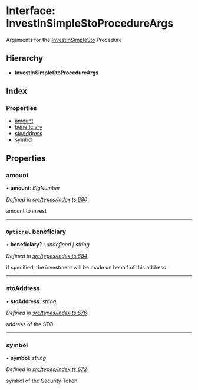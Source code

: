 # Interface: InvestInSimpleStoProcedureArgs

Arguments for the [InvestInSimpleSto](../enums/_types_index_.proceduretype.md#investinsimplesto) Procedure

## Hierarchy

* **InvestInSimpleStoProcedureArgs**

## Index

### Properties

* [amount](_types_index_.investinsimplestoprocedureargs.md#amount)
* [beneficiary](_types_index_.investinsimplestoprocedureargs.md#optional-beneficiary)
* [stoAddress](_types_index_.investinsimplestoprocedureargs.md#stoaddress)
* [symbol](_types_index_.investinsimplestoprocedureargs.md#symbol)

## Properties

###  amount

• **amount**: *BigNumber*

*Defined in [src/types/index.ts:680](https://github.com/PolymathNetwork/polymath-sdk/blob/ade5412/src/types/index.ts#L680)*

amount to invest

___

### `Optional` beneficiary

• **beneficiary**? : *undefined | string*

*Defined in [src/types/index.ts:684](https://github.com/PolymathNetwork/polymath-sdk/blob/ade5412/src/types/index.ts#L684)*

if specified, the investment will be made on behalf of this address

___

###  stoAddress

• **stoAddress**: *string*

*Defined in [src/types/index.ts:676](https://github.com/PolymathNetwork/polymath-sdk/blob/ade5412/src/types/index.ts#L676)*

address of the STO

___

###  symbol

• **symbol**: *string*

*Defined in [src/types/index.ts:672](https://github.com/PolymathNetwork/polymath-sdk/blob/ade5412/src/types/index.ts#L672)*

symbol of the Security Token
